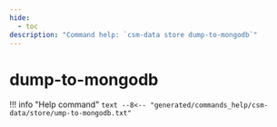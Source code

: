```yaml
---
hide:
  - toc
description: "Command help: `csm-data store dump-to-mongodb`"
---
```

# dump-to-mongodb

!!! info "Help command"
    ```text
    --8<-- "generated/commands_help/csm-data/store/ump-to-mongodb.txt"
    ```
